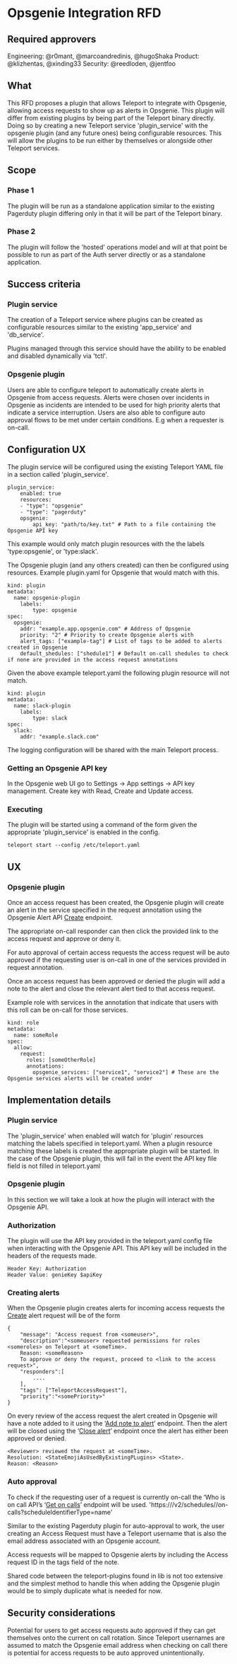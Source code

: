 # Opsgenie Integration RFD
## Required approvers

Engineering: @r0mant, @marcoandredinis, @hugoShaka
Product: @klizhentas, @xinding33
Security: @reedloden, @jentfoo

## What

This RFD proposes a plugin that allows Teleport to integrate with Opsgenie, allowing access requests to show up as alerts in Opsgenie. This plugin will differ from existing plugins by being part of the Teleport binary directly. 
Doing so by creating a new Teleport service 'plugin_service' with the opsgenie plugin (and any future ones) being configurable resources. This will allow the plugins to be run either by themselves or alongside other Teleport services.

## Scope

### Phase 1

The plugin will be run as a standalone application similar to the existing Pagerduty plugin differing only in that it will be part of the Teleport binary.

### Phase 2

The plugin will follow the 'hosted' operations model and will at that point be possible to run as part of the Auth server directly or as a standalone application.

## Success criteria

### Plugin service
The creation of a Teleport service where plugins can be created as configurable resources similar to the existing 'app_service' and 'db_service'.

Plugins managed through this service should have the ability to be enabled and disabled dynamically via 'tctl'.

### Opsgenie plugin
Users are able to configure teleport to automatically create alerts in Opsgenie from access requests.
Alerts were chosen over incidents in Opsgenie as incidents are intended to be used for high priority alerts that indicate a service interruption.
Users are also able to configure auto approval flows to be met under certain conditions. E.g when a requester is on-call.

## Configuration UX

The plugin service will be configured using the existing Teleport YAML file in a section called 'plugin_service'.

```
plugin_service:
    enabled: true
    resources:
    - "type": "opsgenie"
    - "type": "pagerduty"
    opsgenie:
        api_key: "path/to/key.txt" # Path to a file containing the Opsgenie API key
```
This example would only match plugin resources with the the labels 'type:opsgenie', or 'type:slack'.

The Opsgenie plugin (and any others created) can then be configured using resources. 
Example plugin.yaml for Opsgenie that would match with this.
```
kind: plugin
metadata:
  name: opsgenie-plugin
    labels:
        type: opsgenie
spec:
  opsgenie:
    addr: "example.app.opsgenie.com" # Address of Opsgenie
    priority: "2" # Priority to create Opsgenie alerts with
    alert_tags: ["example-tag"] # List of tags to be added to alerts created in Opsgenie
    default_shedules: ["shedule1"] # Default on-call shedules to check if none are provided in the access request annotations
```

Given the above example teleport.yaml the following plugin resource will not match.
```
kind: plugin
metadata:
  name: slack-plugin
    labels:
        type: slack
spec:
  slack:
    addr: "example.slack.com"
```

The logging configuration will be shared with the main Teleport process.

### Getting an Opsgenie API key

In the Opsgenie web UI go to Settings -> App settings -> API key management. Create key with Read, Create and Update access.

### Executing

The plugin will be started using a command of the form given the appropriate 'plugin_service' is enabled in the config.

```
teleport start --config /etc/teleport.yaml
```

## UX


### Opsgenie plugin
Once an access request has been created, the Opsgenie plugin will create an alert in the service specified in the request annotation using the Opsgenie Alert API [Create](https://docs.opsgenie.com/docs/alert-api#create-alert) endpoint. 

The appropriate on-call responder can then click the provided link to the access request and approve or deny it.

For auto approval of certain access requests the access request will be auto approved if the requesting user is on-call in one of the services provided in request annotation.

Once an access request has been approved or denied the plugin will add a note to the alert and close the relevant alert tied to that access request.

Example role with services in the annotation that indicate that users with this roll can be on-call for those services.

```
kind: role
metadata:
  name: someRole
spec:
  allow:
    request:
      roles: [someOtherRole]
      annotations:
        opsgenie_services: ["service1", "service2"] # These are the Opsgenie services alerts will be created under
```

## Implementation details

### Plugin service
The 'plugin_service' when enabled will watch for 'plugin' resources matching the labels specified in teleport.yaml.
When a plugin resource matching these labels is created the appropriate plugin will be started.
In the case of the Opsgenie plugin, this will fail in the event the API key file field is not filled in teleport.yaml

### Opsgenie plugin
In this section we will take a look at how the plugin will interact with the Opsgenie API.

### Authorization

The plugin will use the API key provided in the teleport.yaml config file when interacting with the Opsgenie API. This API key will be included in the headers of the requests made.

```
Header Key: Authorization
Header Value: genieKey $apiKey
```

### Creating alerts
When the Opsgenie plugin creates alerts for incoming access requests the [Create](https://docs.opsgenie.com/docs/alert-api#create-alert) alert request will be of the form

```
{
	"message": "Access request from <someuser>",
	"description":"<someuser> requested permissions for roles <someroles> on Teleport at <someTime>.
 	Reason: <someReason>
 	To approve or deny the request, proceed to <link to the access request>",
	"responders":[
    	....
	],
	"tags": ["TeleportAccessRequest"],
	"priority":"<somePriority>"
}
```

On every review of the access request the alert created in Opsgenie will have a note added to it using the ‘[Add note to alert](https://docs.opsgenie.com/docs/alert-api#add-note-to-alert)’ endpoint. Then the alert will be closed using the ‘[Close alert](https://docs.opsgenie.com/docs/alert-api#close-alert)’ endpoint once the alert has either been approved or denied.

```
<Reviewer> reviewed the request at <someTime>.
Resolution: <StateEmojiAsUsedByExistingPLugins> <State>.
Reason: <Reason>
```

### Auto approval

To check if the requesting user of a request is currently on-call the ‘Who is on call API’s ‘[Get on calls](https://docs.opsgenie.com/docs/who-is-on-call-api#get-on-calls)’ endpoint will be used. 'https://<configured-opsgenie-address>/v2/schedules/<SheduleName>/on-calls?scheduleIdentifierType=name'

Similar to the existing Pagerduty plugin for auto-approval to work, the user creating an Access Request must have a Teleport username that is also the email address associated with an Opsgenie account.

Access requests will be mapped to Opsgenie alerts by including the Access request ID in the tags field of the note. 

Shared code between the teleport-plugins found in lib is not too extensive and the simplest method to handle this when adding the Opsgenie plugin would be to simply duplicate what is needed for now.

## Security considerations

Potential for users to get access requests auto approved if they can get themselves onto the current on call rotation.
Since Teleport usernames are assumed to match the Opsgenie email address when checking on call there is potential for access requests to be auto approved unintentionally.

